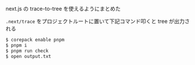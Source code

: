 next.js の trace-to-tree を使えるようにまとめた

`.next/trace` をプロジェクトルートに置いて下記コマンド叩くと tree が出力される

```sh
$ corepack enable pnpm
$ pnpm i
$ pnpm run check
$ open output.txt
```
